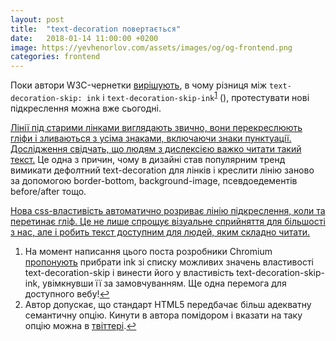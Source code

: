 ```yaml
---
layout: post
title:  "text-decoration повертається"
date:   2018-01-14 11:00:00 +0200
image: https://yevhenorlov.com/assets/images/og/og-frontend.png
categories: frontend
---
```


Поки автори W3C-чернетки [вирішують](https://drafts.csswg.org/css-text-decor-4/#text-decoration-line-continuity), в чому різниця між `text-decoration-skip: ink` і `text-decoration-skip-ink`<sup><a href="#fn1" id="ref1">1</a></sup> (), протестувати нові підкреслення можна вже сьогодні.

<span class="old-link">Лінії під старими лінками виглядають звично, вони перекреслюють гліфи і зливаються з усіма знаками, включаючи знаки пунктуації. Дослідження свідчать, що людям з дислексією важко читати такий текст.</span> Це одна з причин, чому в дизайні став популярним тренд вимикати дефолтний text-decoration для лінків і креслити лінію заново за допомогою border-bottom, background-image, псевдоедементів before/after тощо.

<span class="new-link">Нова css-властивість автоматично розриває лінію підкреслення, коли та перетинає гліф. Це не лише спрощує візуальне сприйняття для більшості з нас, але і робить текст доступним для людей, яким складно читати.<span>

<style>
  .new-link{
    text-decoration: underline;
    text-decoration-skip: ink;
  }
  .old-link{
    text-decoration: underline;
    text-decoration-skip: none;
  }
</style>

<aside class="footnotes">
  <ol>
    <li id="fn1">На момент написання цього поста розробники Chromium <a href="https://groups.google.com/a/chromium.org/forum/#!topic/blink-dev/47BHtmz0jVY">пропонують</a> прибрати ink зі списку можливих значень властивості text-decoration-skip і винести його у властивість text-decoration-skip-ink, увімкнувши її за замовчуванням. Ще одна перемога для доступного вебу!<a href="#ref1" title="Повернутися до зноски 1 в тексті.">&#8617;</a></li>
    <li id="fn2">Автор допускає, що стандарт HTML5 передбачає більш адекватну семантичну опцію. Кинути в автора помідором і вказати на таку опцію можна в <a href="https://twitter.com/yevhenorlov">твіттері</a>.<a href="#ref2" title="Повернутися до зноски 2 в тексті.">&#8617;</a></li>
  </ol>
</aside>